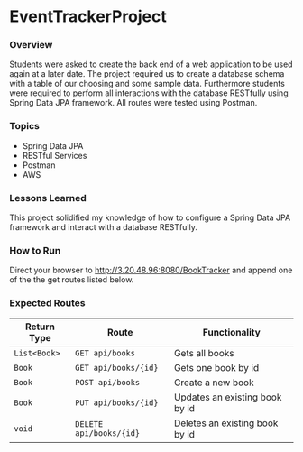 # EventTrackerProject

### Overview
Students were asked to create the back end of a web application to be used again at a later date. The project required us to create a database schema with a table of our choosing and some sample data. Furthermore students were required to perform all interactions with the database RESTfully using Spring Data JPA framework. All routes were tested using Postman.



### Topics
* Spring Data JPA
* RESTful Services
* Postman
* AWS

### Lessons Learned
This project solidified my knowledge of how to configure a Spring Data JPA framework and interact with a database RESTfully.

### How to Run
Direct your browser to http://3.20.48.96:8080/BookTracker
and append one of the the get routes listed below.

### Expected Routes
| Return Type   | Route                 | Functionality                  |
|---------------|-----------------------|--------------------------------|
| `List<Book>`  |`GET api/books`        | Gets all books                 |
| `Book`        |`GET api/books/{id}`   | Gets one book by id            |
| `Book`        |`POST api/books`       | Create a new book              |
| `Book`        |`PUT api/books/{id}`   | Updates an existing book by id |
| `void`        |`DELETE api/books/{id}`| Deletes an existing book by id |
